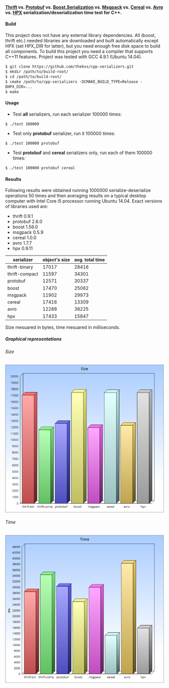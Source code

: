 #### [Thrift](http://thrift.apache.org/) vs. [Protobuf](https://code.google.com/p/protobuf/) vs. [Boost.Serialization](http://www.boost.org/libs/serialization) vs. [Msgpack](http://msgpack.org/) vs. [Cereal](http://uscilab.github.io/cereal/index.html) vs. [Avro](http://avro.apache.org/) vs. [HPX](https://github.com/STEllAR-GROUP/hpx) serialization/deserialization time test for C++.

#### Build
This project does not have any external library dependencies. All (boost, thrift etc.) needed libraries are downloaded
and built automatically except HPX (set HPX_DIR for latter), but you need enough free disk space to build all components. To build this project you need a compiler that supports
C++11 features. Project was tested with GCC 4.9.1 (Ubuntu 14.04).

```
$ git clone https://github.com/thekvs/cpp-serializers.git
$ mkdir /path/to/build-root/
$ cd /path/to/build-root/
$ cmake /path/to/cpp-serializers -DCMAKE_BUILD_TYPE=Release -DHPX_DIR=...
$ make
```

#### Usage
* Test __all__ serializers, run each serializer 100000 times:
```
$ ./test 100000
```
* Test only __protobuf__ serializer, run it 100000 times:
```
$ ./test 100000 protobuf
```
* Test __protobuf__ and __cereal__ serializers only, run each of them 100000 times:
```
$ ./test 100000 protobuf cereal
```

#### Results

Following results were obtained running 1000000 serialize-deserialize operations 50 times and then averaging results
on a typical desktop computer with Intel Core i5 processor running Ubuntu 14.04. Exact versions of libraries used are:

* thrift 0.9.1
* protobuf 2.6.0
* boost 1.56.0
* msgpack 0.5.9
* cereal 1.0.0
* avro 1.7.7
* hpx 0.9.11

| serializer     | object's size | avg. total time |
| -------------- | ------------- | --------------- |
| thrift-binary  | 17017         | 28416           |
| thrift-compact | 11597         | 34301           |
| protobuf       | 12571         | 30337           |
| boost          | 17470         | 25062           |
| msgpack        | 11902         | 29973           |
| cereal         | 17416         | 13309           |
| avro           | 12288         | 38225           |
| hpx            | 17433         | 15847           |

Size mesuared in bytes, time mesuared in milliseconds.

##### Graphical representations

###### Size

![Size](images/size-hpx.png)

###### Time

![Time](images/time-hpx.png)
